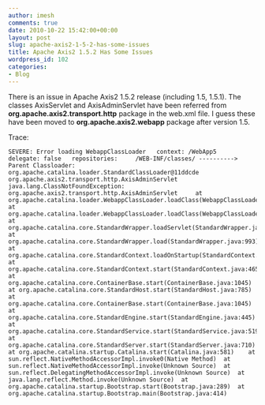 ```yaml
---
author: imesh
comments: true
date: 2010-10-22 15:42:00+00:00
layout: post
slug: apache-axis2-1-5-2-has-some-issues
title: Apache Axis2 1.5.2 Has Some Issues
wordpress_id: 102
categories:
- Blog
---
```


There is an issue in Apache Axis2 1.5.2 release (including 1.5, 1.5.1). The classes AxisServlet and AxisAdminServlet have been referred from **org.apache.axis2.transport.http** package in the web.xml file. I guess these have been moved to **org.apache.axis2.webapp** package after version 1.5.

Trace:
````
SEVERE: Error loading WebappClassLoader   context: /WebApp5   delegate: false   repositories:     /WEB-INF/classes/ ----------> Parent Classloader: org.apache.catalina.loader.StandardClassLoader@11ddcde org.apache.axis2.transport.http.AxisAdminServlet  java.lang.ClassNotFoundException: org.apache.axis2.transport.http.AxisAdminServlet 	at org.apache.catalina.loader.WebappClassLoader.loadClass(WebappClassLoader.java:1645) 	at org.apache.catalina.loader.WebappClassLoader.loadClass(WebappClassLoader.java:1491) 	at org.apache.catalina.core.StandardWrapper.loadServlet(StandardWrapper.java:1095) 	at org.apache.catalina.core.StandardWrapper.load(StandardWrapper.java:993) 	at org.apache.catalina.core.StandardContext.loadOnStartup(StandardContext.java:4350) 	at org.apache.catalina.core.StandardContext.start(StandardContext.java:4659) 	at org.apache.catalina.core.ContainerBase.start(ContainerBase.java:1045) 	at org.apache.catalina.core.StandardHost.start(StandardHost.java:785) 	at org.apache.catalina.core.ContainerBase.start(ContainerBase.java:1045) 	at org.apache.catalina.core.StandardEngine.start(StandardEngine.java:445) 	at org.apache.catalina.core.StandardService.start(StandardService.java:519) 	at org.apache.catalina.core.StandardServer.start(StandardServer.java:710) 	at org.apache.catalina.startup.Catalina.start(Catalina.java:581) 	at sun.reflect.NativeMethodAccessorImpl.invoke0(Native Method) 	at sun.reflect.NativeMethodAccessorImpl.invoke(Unknown Source) 	at sun.reflect.DelegatingMethodAccessorImpl.invoke(Unknown Source) 	at java.lang.reflect.Method.invoke(Unknown Source) 	at org.apache.catalina.startup.Bootstrap.start(Bootstrap.java:289) 	at org.apache.catalina.startup.Bootstrap.main(Bootstrap.java:414)
````